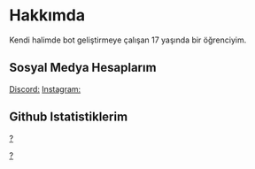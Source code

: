 
# Hakkımda

Kendi halimde bot geliştirmeye çalışan 17 yaşında bir öğrenciyim.

## Sosyal Medya Hesaplarım

[Discord:](https://discord.com/users/411621794131476480)
[Instagram:](https://pip.pypa.io/en/stable/)

## Github Istatistiklerim

[?](https://github-readme-stats.vercel.app/api/?username=mercyxrd&show_icons=true&title_color=fff&icon_color=79ff97&text_color=9f9f9f&bg_color=151515)

[?](https://github-readme-stats.vercel.app/api/top-langs/?username=mercyxrd&layout=compactlayout)
